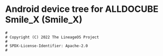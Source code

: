 # Android device tree for ALLDOCUBE Smile_X (Smile_X)

```
#
# Copyright (C) 2022 The LineageOS Project
#
# SPDX-License-Identifier: Apache-2.0
#
```

